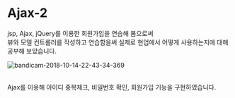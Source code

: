 # Ajax-2
jsp, Ajax, jQuery를 이용한 회원가입을 연습해 봄으로써<br>
뷰와 모델 컨트롤러를 작성하고 연습함을써 실제로 현업에서 어떻게 사용하는지에 대해 공부해 보았습니다.

![bandicam-2018-10-14-22-43-34-369](https://user-images.githubusercontent.com/41488792/46917662-7ec3ae00-d004-11e8-9076-80910cee0a13.gif)

<br>
Ajax를 이용해 아이디 중복체크, 비밀번호 확인, 회원가입 기능을 구현하였습니다.
